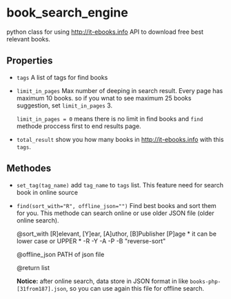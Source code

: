 # book_search_engine
python class for using http://it-ebooks.info API to download free best relevant books.

Properties
----------
- ``tags``
    A list of tags for find books
- ``limit_in_pages``
    Max number of deeping in search result. Every page has maximum 10 books. so if you wnat to see maximum 25 books suggestion, set ``limit_in_pages``  3.
    
    ``limit_in_pages = 0`` means there is no limit in find books and ``find`` methode proccess first to end results page.
- ``total_result``
    show you how many books in http://it-ebooks.info with this ``tags``.

Methodes
--------
- ``set_tag(tag_name)``
    add ``tag_name`` to ``tags`` list. This feature need for search book in online source

- ``find(sort_with="R", offline_json="")``
    Find best books and sort them for you. This methode can search online or use older JSON file (older online search).

    @sort_with    [R]elevant, [Y]ear, [A]uthor, [B]Publisher [P]age
        * it can be lower case or UPPER
        * -R -Y -A -P -B "reverse-sort"

    @offline_json    PATH of json file

    @return        list

    **Notice:** after online search, data store in JSON format in  like ``books-php-[31from187].json``, so you can use again this file for offline search.





 
